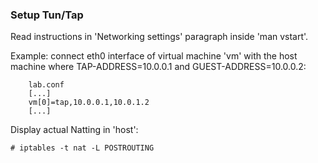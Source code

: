 ### Setup Tun/Tap

Read instructions in 'Networking settings' paragraph inside 'man vstart'.

Example: connect eth0 interface of virtual machine 'vm'
with the host machine where TAP-ADDRESS=10.0.0.1 and GUEST-ADDRESS=10.0.0.2:

		lab.conf
		[...]
		vm[0]=tap,10.0.0.1,10.0.1.2
		[...]


Display actual Natting in 'host':

	# iptables -t nat -L POSTROUTING

